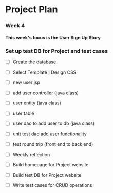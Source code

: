# Project Plan

### Week 4
#### This week's focus is the User Sign Up Story
### Set up test DB for Project and test cases
- [ ] Create the database
- [ ] Select Template | Design CSS
- [ ] new user jsp
- [ ] add user controller (java class)
- [ ] user entity (java class)
- [ ] user table
- [ ] user dao to add user to db (java class)
- [ ] unit test dao add user functionality
- [ ] test round trip (front end to back end)
- [ ] Weekly reflection
- [ ] Build homepage for Project website
- [ ] Build test DB for Project website
- [ ] Write test cases for CRUD operations






